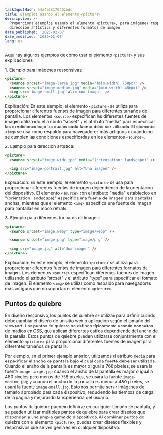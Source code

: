 ```yaml
---
taskInputHash: 54a4e68170452bdc
title: Ejemplos usando el elemento <picture>
description: >-
  Proporciona ejemplos usando el elemento <picture>, para imágenes responsivas,
  dirección artística y diferentes formatos de imagen
date_published: '2025-02-07'
date_modified: '2025-02-07'
lang: es
---
```

Aquí hay algunos ejemplos de cómo usar el elemento `<picture>` y sus explicaciones:

1\. Ejemplo para imágenes responsivas:

```html
<picture>
  <source srcset="image-large.jpg" media="(min-width: 768px)" />
  <source srcset="image-medium.jpg" media="(min-width: 480px)" />
  <img src="image-small.jpg" alt="Una imagen" />
</picture>
```

Explicación: En este ejemplo, el elemento `<picture>` se utiliza para proporcionar diferentes fuentes de imagen para diferentes tamaños de pantalla. Los elementos `<source>` especifican las diferentes fuentes de imagen utilizando el atributo "srcset" y el atributo "media" para especificar las condiciones bajo las cuales cada fuente debe ser utilizada. El elemento `<img>` se usa como respaldo para navegadores más antiguos o cuando no se cumplen las condiciones especificadas en los elementos `<source>`.

2\. Ejemplo para dirección artística:

```html
<picture>
  <source srcset="image-wide.jpg" media="(orientation: landscape)" />

  <img src="image-portrait.jpg" alt="Una imagen" />
</picture>
```

Explicación: En este ejemplo, el elemento `<picture>` se usa para proporcionar diferentes fuentes de imagen dependiendo de la orientación del dispositivo. El elemento `<source>` con el atributo "media" establecido en "(orientation: landscape)" especifica una fuente de imagen para pantallas anchas, mientras que el elemento `<img>` especifica una fuente de imagen para pantallas en modo retrato.

3\. Ejemplo para diferentes formatos de imagen:

```html
<picture>
  <source srcset="image.webp" type="image/webp" />

  <source srcset="image.png" type="image/png" />

  <img src="image.jpg" alt="Una imagen" />
</picture>
```

Explicación: En este ejemplo, el elemento `<picture>` se utiliza para proporcionar diferentes fuentes de imagen para diferentes formatos de imagen. Los elementos `<source>` especifican diferentes fuentes de imagen utilizando el atributo "srcset" y el atributo "type" para especificar el formato de imagen. El elemento `<img>` se utiliza como respaldo para navegadores más antiguos que no soportan el elemento `<picture>`.

## Puntos de quiebre

En diseño responsivo, los puntos de quiebre se utilizan para definir cuándo debe cambiar el diseño de un sitio web o aplicación según el tamaño del viewport. Los puntos de quiebre se definen típicamente usando consultas de medios en CSS, que aplican diferentes estilos dependiendo del ancho de la pantalla. Estos puntos de quiebre pueden utilizarse conjuntamente con el elemento `<picture>` para proporcionar diferentes fuentes de imagen para diferentes tamaños de pantalla.

Por ejemplo, en el primer ejemplo anterior, utilizamos el atributo `media` para especificar el ancho de pantalla bajo el cual cada fuente debe ser utilizada. Cuando el ancho de la pantalla es mayor o igual a 768 píxeles, se usará la fuente `image-large.jpg`; cuando el ancho de la pantalla es mayor o igual a 480 píxeles pero menos de 768 píxeles, se usará la fuente `image-medium.jpg`; y cuando el ancho de la pantalla es menor a 480 píxeles, se usará la fuente `image-small.jpg`. Esto nos permite servir imágenes de tamaño apropiado para cada dispositivo, reduciendo los tiempos de carga de la página y mejorando la experiencia del usuario.

Los puntos de quiebre pueden definirse en cualquier tamaño de pantalla, y se pueden utilizar múltiples puntos de quiebre para crear diseños que respondan a una amplia gama de dispositivos. Al combinar puntos de quiebre con el elemento `<picture>`, puedes crear diseños flexibles y responsivos que se ven geniales en cualquier dispositivo.
